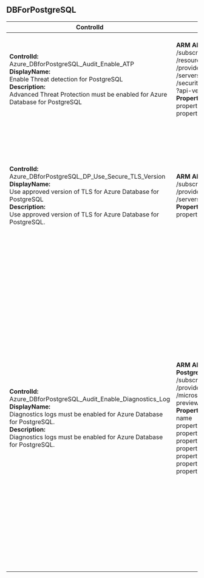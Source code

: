 ## DBForPostgreSQL

| ControlId | Dependent Azure API(s) and Properties | Control spec-let |
|-----------|-------------------------------------|------------------|
| <b>ControlId:</b><br>Azure_DBforPostgreSQL_Audit_Enable_ATP<br><b>DisplayName:</b><br>Enable Threat detection for PostgreSQL<br><b>Description: </b><br> Advanced Threat Protection must be enabled for Azure Database for PostgreSQL |<b> ARM API to get security alert policy of a DBForPostgreSQL server: </b> <br> /subscriptions/{subscriptionId}<br>/resourceGroups/{resourceGroupName}<br>/providers/Microsoft.DBforPostgreSQL<br>/servers/{serverName}<br>/securityAlertPolicies/Default<br>?api-version=2017-12-01 <br><b>Properties:</b><br> properties.state<br> properties.emailAccountAdmins| <b>Passed: </b><br>ATP is enabled and 'email notifications to admins' are also enabled.<br><b>Failed: </b><br>Either PostgreSQL is of 'basic tier' which does not support ATP. <br>Or ATP is disabled. <br>Or ATP is enabled but 'email notifications to admins' are disabled. |
| <b>ControlId:</b><br>Azure_DBforPostgreSQL_DP_Use_Secure_TLS_Version<br><b>DisplayName:</b><br>Use approved version of TLS for Azure Database for PostgreSQL <br><b>Description: </b><br> Use approved version of TLS for Azure Database for PostgreSQL. | <b> ARM API to get resource details of a DBForPostgreSQL server: </b> <br> /subscriptions/{subscriptionId}<br>/providers/Microsoft.DBforPostgreSQL<br>/servers?api-version=2017-12-01 <br><b>Properties:</b><br> properties.minimalTlsVersion | <b>Passed: </b><br> Current TLS version of Azure Database for PostgreSQL is set to either equal or greater than the required minimum TLS version.<br><b>Failed: </b><br>1. Current TLS version of Azure Database for PostgreSQL is less than the required minimum TLS version.<br>2. TLS for Azure Database for PostgreSQL is not configured or SSL is disabled.<br><b>Error: </b><br>Required minimum TLS version is not set properly in control settings. |
| <b>ControlId:</b><br>Azure_DBforPostgreSQL_Audit_Enable_Diagnostics_Log<br><b>DisplayName:</b><br>Diagnostics logs must be enabled for Azure Database for PostgreSQL.<br><b>Description: </b><br>Diagnostics logs must be enabled for Azure Database for PostgreSQL. | <b>ARM API to list diagnostic setting details of Azure Database for PostgreSQL servers: </b> </br> /subscriptions/{subscriptionId}/resourceGroups/{resourceGroupName}<br>/providers/Microsoft.DBforPostgreSQL/servers/{serverName}/providers<br>/microsoft.insights/diagnosticSettings?api-version=2017-05-01-preview <br><b>Properties:</b><br> name <br>properties.logs.category <br> properties.logs.enabled <br> properties.logs.retentionPolicy.enabled <br> properties.logs.retentionPolicy.days <br> properties.workspaceId <br> properties.storageAccountId <br> properties.eventHubName <br>|<b>Scope: </b> All DBforPostgreSQL server resources in subscription.<br><br> <b>Config: </b><br> DiagnosticLogs: PostgreSQLLogs <br> DiagnosticMinRetentionPeriod : 365  <br> DiagnosticForeverRetentionValue : 0 <br><br> <b>Passed: </b><br>1. Required diagnostic logs are enabled.<br> *and* <br> 2. At least one of the below setting configured:<br> a. Log Analytics. <br> b. Storage account (with min Retention period of 365 or forever(Retention period 0). <br> c. Event Hub. <br><b>Failed: </b><br>1. Diagnostics setting is disabled for resource. <br> *or* <br> 2. Diagnostic setting meet the following conditions: <br> a. All diagnostic logs are not enabled. <br> b. None of the below setting is configured: <br> i. Log Analytics.<br> ii. Storage account (with min Retention period of 365 or forever(Retention period 0).<br> iii. Event Hub. <br> <b>Error</b> <br>Required logs are not configured in control settings.|